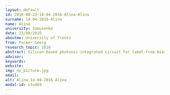 ```yaml
---
layout: default 
id: 2016-08-23-14-04-2016-Alina-Alina
surname: 14-04-2016-Alina
name: Alina
university: Samusenko
date: 23/08/2016
aboutme: University of Trento
from: Pucker Georg
research_topic: 2016
abstract: Silicon-based photonic integrated circuit for label-free biosensing
advisor: 
keywords: 
website: 
img: no_picture.jpg
email: 
alt: Alina 14-04-2016-Alina
modal-id: stud69
---
```

